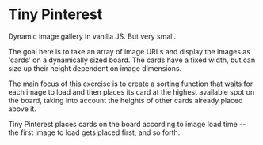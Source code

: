 # Tiny Pinterest
Dynamic image gallery in vanilla JS. But very small.

The goal here is to take an array of image URLs and display the images as 
'cards' on a dynamically sized board. The cards have a fixed width, but can 
size up their height dependent on image dimensions.

The main focus of this exercise is to create a sorting function that waits for 
each image to load and then places its card at the highest available spot on 
the board, taking into account the heights of other cards already placed above 
it.

Tiny Pinterest places cards on the board according to image load time -- the 
first image to load gets placed first, and so forth.
